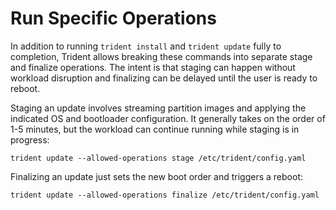 
# Run Specific Operations

In addition to running `trident install` and `trident update` fully to completion, Trident allows
breaking these commands into separate stage and finalize operations. The intent is that staging can
happen without workload disruption and finalizing can be delayed until the user is ready to reboot.

Staging an update involves streaming partition images and applying the indicated OS and bootloader
configuration. It generally takes on the order of 1-5 minutes, but the workload can continue running
while staging is in progress:

```
trident update --allowed-operations stage /etc/trident/config.yaml
```

Finalizing an update just sets the new boot order and triggers a reboot:

```
trident update --allowed-operations finalize /etc/trident/config.yaml
```

